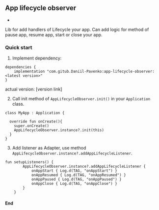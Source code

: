 ## App lifecycle observer
-

Lib for add handlers of Lifecycle your app. Can add logic for method of pause app, resume app, start or close your app.

### Quick start
1. Implement dependency:

```
dependencies {
    implementation "com.gitub.Daniil-Pavenko:app-lifecycle-observer:<latest version>"
}
```
actual version: [version link]

2. Call init method of `AppLifecycleObserver.init()` in your `Application` class.

```
class MyApp : Application {

  override fun onCreate(){
    super.onCreate()
    AppLifecycleObserver.instance?.init(this)
  }
}
```

3. Add listener as Adapter, use method `AppLifecycleObserver.instance?.addAppLifecycleListener`.

```
fun setupListeners() {
        AppLifecycleObserver.instance?.addAppLifecycleListener {
            onAppStart { Log.d(TAG, "onAppStart") }
            onAppResumed { Log.d(TAG, "onAppResumed") }
            onAppPaused { Log.d(TAG, "onAppPaused") }
            onAppClose { Log.d(TAG, "onAppClose") }
        }
    }
```

#### End
